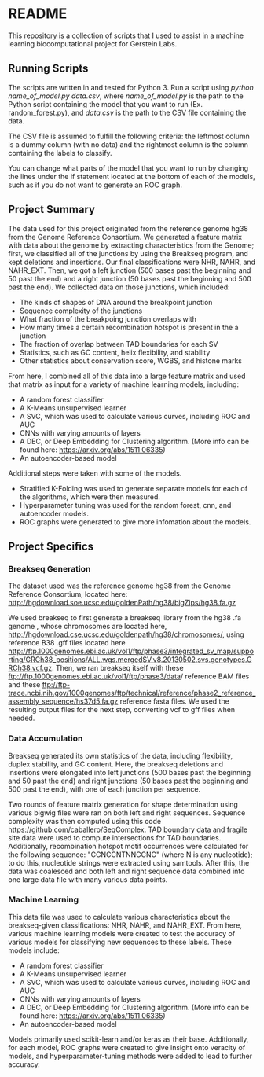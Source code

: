 # README
This repository is a collection of scripts that I used to assist in a machine learning biocomputational project for Gerstein Labs.

## Running Scripts

The scripts are written in and tested for Python 3. Run a script using *python name_of_model.py data.csv*, where *name_of_model.py* is the path to the Python script containing the model that you want to run (Ex. random_forest.py), and *data.csv* is the path to the CSV file containing the data.

The CSV file is assumed to fulfill the following criteria: the leftmost column is a dummy column (with no data) and the rightmost column is the column containing the labels to classify.

You can change what parts of the model that you want to run by changing the lines under the if statement located at the bottom of each of the models, such as if you do not want to generate an ROC graph.

## Project Summary
The data used for this project originated from the reference genome hg38 from the Genome Reference Consortium. We generated a feature matrix with data about the genome by extracting characteristics from the Genome; first, we classified all of the junctions by using the Breakseq program, and kept deletions and insertions. Our final classifications were NHR, NAHR, and NAHR_EXT. Then, we got a left junction (500 bases past the beginning and 50 past the end) and a right junction (50 bases past the beginning and 500 past the end). We collected data on those junctions, which included:
* The kinds of shapes of DNA around the breakpoint junction 
* Sequence complexity of the junctions
* What fraction of the breakpoing junction overlaps with 
* How many times a certain recombination hotspot is present in the a junction
* The fraction of overlap between TAD boundaries for each SV
* Statistics, such as GC content, helix flexibility, and stability
* Other statistics about conservation score, WGBS, and histone marks

From here, I combined all of this data into a large feature matrix and used that matrix as input for a variety of machine learning models, including:
* A random forest classifier
* A K-Means unsupervised learner
* A SVC, which was used to calculate various curves, including ROC and AUC
* CNNs with varying amounts of layers
* A DEC, or Deep Embedding for Clustering algorithm. (More info can be found here: https://arxiv.org/abs/1511.06335)
* An autoencoder-based model

Additional steps were taken with some of the models.
* Stratified K-Folding was used to generate separate models for each of the algorithms, which were then measured.
* Hyperparameter tuning was used for the random forest, cnn, and autoencoder models.
* ROC graphs were generated to give more infomation about the models.

## Project Specifics

### Breakseq Generation

The dataset used was the reference genome hg38 from the Genome Reference Consortium, located here: http://hgdownload.soe.ucsc.edu/goldenPath/hg38/bigZips/hg38.fa.gz

We used breakseq to first generate a breakseq library from the hg38 .fa genome , whose chromosomes are located here, http://hgdownload.cse.ucsc.edu/goldenpath/hg38/chromosomes/, using reference B38 .gff files located here http://ftp.1000genomes.ebi.ac.uk/vol1/ftp/phase3/integrated_sv_map/supporting/GRCh38_positions/ALL.wgs.mergedSV.v8.20130502.svs.genotypes.GRCh38.vcf.gz. Then, we ran breakseq itself with these <ftp://ftp.1000genomes.ebi.ac.uk/vol1/ftp/phase3/data>/ reference BAM files and these <ftp://ftp-trace.ncbi.nih.gov/1000genomes/ftp/technical/reference/phase2_reference_assembly_sequence/hs37d5.fa.gz> reference fasta files. We used the resulting output files for the next step, converting vcf to gff files when needed.

### Data Accumulation

Breakseq generated its own statistics of the data, including flexibility, duplex stability, and GC content. Here, the breakseq deletions and insertions were elongated into left junctions (500 bases past the beginning and 50 past the end) and right junctions (50 bases past the beginning and 500 past the end), with one of each junction per sequence. 

Two rounds of feature matrix generation for shape determination using various bigwig files were ran on both left and right sequences. Sequence complexity was then computed using this code <https://github.com/caballero/SeqComplex>. TAD boundary data and fragile site data were used to compute intersections for TAD boundaries. Additionally, recombination hotspot motif occurrences were calculated for the following sequence: "CCNCCNTNNCCNC" (where N is any nucleotide); to do this, nucleotide strings were extracted using samtools. After this, the data was coalesced and both left and right sequence data combined into one large data file with many various data points.

### Machine Learning

This data file was used to calculate various characteristics about the breakseq-given classifications: NHR, NAHR, and NAHR_EXT. From here, various machine learning models were created to test the accuracy of various models for classifying new sequences to these labels. These models include:

- A random forest classifier
- A K-Means unsupervised learner
- A SVC, which was used to calculate various curves, including ROC and AUC
- CNNs with varying amounts of layers
- A DEC, or Deep Embedding for Clustering algorithm. (More info can be found here: https://arxiv.org/abs/1511.06335)
- An autoencoder-based model

Models primarily used scikit-learn and/or keras as their base. Additionally, for each model, ROC graphs were created to give insight onto veracity of models, and hyperparameter-tuning methods were added to lead to further accuracy.